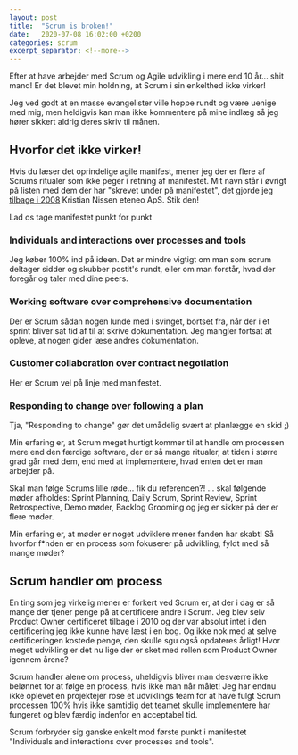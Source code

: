 ```yaml
---
layout: post
title:  "Scrum is broken!"
date:   2020-07-08 16:02:00 +0200
categories: scrum
excerpt_separator: <!--more-->
---
```

Efter at have arbejder med Scrum og Agile udvikling i mere end 10 år... shit mand! Er det blevet min holdning, at Scrum i sin enkelthed ikke virker!
<!--more-->
Jeg ved godt at en masse evangelister ville hoppe rundt og være uenige med mig, men heldigvis kan man ikke kommentere på mine indlæg så jeg hører sikkert aldrig deres skriv til månen.

## Hvorfor det ikke virker!
Hvis du læser det oprindelige agile manifest, mener jeg der er flere af Scrums ritualer som ikke peger i retning af manifestet. Mit navn står i øvrigt på listen med dem der har "skrevet under på manifestet", det gjorde jeg [tilbage i 2008](https://agilemanifesto.org/display/000000106.html) Kristian Nissen eteneo ApS. Stik den!

Lad os tage manifestet punkt for punkt

### Individuals and interactions over processes and tools
Jeg køber 100% ind på ideen. Det er mindre vigtigt om man som scrum deltager sidder og skubber postit's rundt, eller om man forstår, hvad der foregår og taler med dine peers.

### Working software over comprehensive documentation
Der er Scrum sådan nogen lunde med i svinget, bortset fra, når der i et sprint bliver sat tid af til at skrive dokumentation. Jeg mangler fortsat at opleve, at nogen gider læse andres dokumentation.

### Customer collaboration over contract negotiation
Her er Scrum vel på linje med manifestet.

### Responding to change over following a plan
Tja, "Responding to change" gør det umådelig svært at planlægge en skid ;)

Min erfaring er, at Scrum meget hurtigt kommer til at handle om processen mere end den færdige software, der er så mange ritualer, at tiden i større grad går med dem, end med at implementere, hvad enten det er man arbejder på.

Skal man følge Scrums lille røde... fik du referencen?! ... skal følgende møder afholdes: Sprint Planning, Daily Scrum, Sprint Review, Sprint Retrospective, Demo møder, Backlog Grooming og jeg er sikker på der er flere møder.

Min erfaring er, at møder er noget udviklere mener fanden har skabt! Så hvorfor f*nden er en process som fokuserer på udvikling, fyldt med så mange møder?

## Scrum handler om process
En ting som jeg virkelig mener er forkert ved Scrum er, at der i dag er så mange der tjener penge på at certificere andre i Scrum. Jeg blev selv Product Owner certificeret tilbage i 2010 og der var absolut intet i den certificering jeg ikke kunne have læst i en bog. Og ikke nok med at selve certificeringen kostede penge, den skulle sgu også opdateres årligt! Hvor meget udvikling er det nu lige der er sket med rollen som Product Owner igennem årene?

Scrum handler alene om process, uheldigvis bliver man desværre ikke belønnet for at følge en process, hvis ikke man når målet! Jeg har endnu ikke oplevet en projektejer rose et udviklings team for at have fulgt Scrum processen 100% hvis ikke samtidig det teamet skulle implementere har fungeret og blev færdig indenfor en acceptabel tid.

Scrum forbryder sig ganske enkelt mod første punkt i manifestet "Individuals and interactions over processes and tools".
